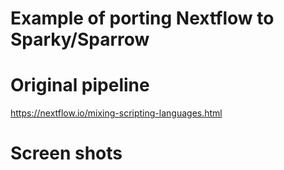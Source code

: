 # Example of porting Nextflow to Sparky/Sparrow

# Original pipeline

https://nextflow.io/mixing-scripting-languages.html


# Screen shots


